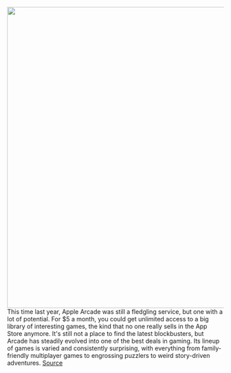 <img src='https://cdn.vox-cdn.com/thumbor/t_Y7RvEEbKgPDbESxPDfmybxeVw=/0x0:2040x1360/1200x800/filters:focal(857x517:1183x843)/cdn.vox-cdn.com/uploads/chorus_image/image/68602438/akrales_190918_3645_0056.0.jpg' width='700px' /><br/>
This time last year, Apple Arcade was still a fledgling service, but one with a lot of potential. For $5 a month, you could get unlimited access to a big library of interesting games, the kind that no one really sells in the App Store anymore. It's still not a place to find the latest blockbusters, but Arcade has steadily evolved into one of the best deals in gaming. Its lineup of games is varied and consistently surprising, with everything from family-friendly multiplayer games to engrossing puzzlers to weird story-driven adventures.
<a href='https://www.theverge.com/22178231/apple-arcade-iphone-ipad-best-games-2020'> Source <a/>